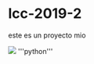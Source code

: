 # lcc-2019-2
este es un proyecto mio 


[![](http://img.youtube.com/vi/FTQbiNvZqaY/0.jpg)](http://www.youtube.com/watch?v=FTQbiNvZqaY "")
'''python'''
